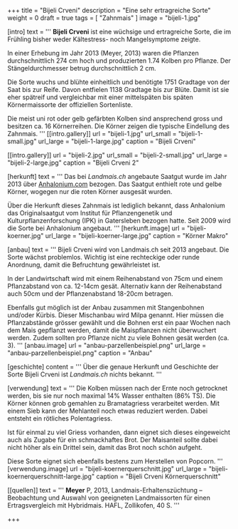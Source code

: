 +++
title = "Bijeli Crveni"
description = "Eine sehr ertragreiche Sorte"
weight = 0
draft = true
tags = [ "Zahnmais" ]
image = "bijeli-1.jpg"


[intro]
  text = '''
**Bijeli Crveni** ist eine wüchsige und ertragreiche Sorte, die im Frühling bisher weder Kältestress- noch Mangelsymptome zeigte.

In einer Erhebung im Jahr 2013 (Meyer, 2013) waren die Pflanzen durchschnittlich 274 cm hoch und produzierten 1.74 Kolben pro Pflanze. Der Stängeldurchmesser betrug durchschnittlich 2 cm.

Die Sorte wuchs und blühte einheitlich und benötigte 1751 Gradtage von der Saat bis zur Reife. Davon entfielen 1138 Gradtage bis zur Blüte. Damit ist sie eher spätreif und vergleichbar mit einer mittelspäten bis späten Körnermaissorte der offiziellen Sortenliste.

Die meist uni rot oder gelb gefärbten Kolben sind ansprechend gross und besitzen ca. 16 Körnerreihen. Die Körner zeigen die typische Eindellung des Zahnmais.
'''
  [[intro.gallery]]
    url = "bijeli-1.jpg"
    url_small = "bijeli-1-small.jpg"
    url_large = "bijeli-1-large.jpg"
    caption = "Bijeli Crveni"

  [[intro.gallery]]
    url = "bijeli-2.jpg"
    url_small = "bijeli-2-small.jpg"
    url_large = "bijeli-2-large.jpg"
    caption = "Bijeli Crveni 2"


[herkunft]
  text = '''
Das bei *Landmais.ch* angebaute Saatgut wurde im Jahr 2013 über [Anhalonium.com](http://anhalonium.com/) bezogen. Das Saatgut enthielt rote und gelbe Körner, wogegen nur die roten Körner ausgesät wurden.

Über die Herkunft dieses Zahnmais ist lediglich bekannt, dass Anhalonium das Originalsaatgut vom Institut für Pflanzengenetik und Kulturpflanzenforschung (IPK) in Gatersleben bezogen hatte. Seit 2009 wird die Sorte bei Anhalonium angebaut.
'''
  [herkunft.image]
    url = "bijeli-koerner.jpg"
    url_large = "bijeli-koerner-large.jpg"
    caption = "Körner Makro"


[anbau]
  text = '''
Bijeli Crveni wird von Landmais.ch seit 2013 angebaut. Die Sorte wächst problemlos. Wichtig ist eine rechteckige oder runde Anordnung, damit die Befruchtung gewährleistet ist.

In der Landwirtschaft wird mit einem Reihenabstand von 75cm und einem Pflanzabstand von ca. 12-14cm gesät. Alternativ kann der Reihenabstand auch 50cm und der Pflanzenabstand 18-20cm betragen.

Ebenfalls gut möglich ist der Anbau zusammen mit Stangenbohnen und/oder Kürbis. Dieser Mischanbau wird Milpa genannt. Hier müssen die Pflanzabstände grösser gewählt und die Bohnen erst ein paar Wochen nach dem Mais gepflanzt werden, damit die Maispflanzen nicht überwuchert werden. Zudem sollten pro Pflanze nicht zu viele Bohnen gesät werden (ca. 3).
'''
  [anbau.image]
    url = "anbau-parzellenbeispiel.png"
    url_large = "anbau-parzellenbeispiel.png"
    caption = "Anbau"


[geschichte]
  content = '''
Über die genaue Herkunft und Geschichte der Sorte Bijeli Crveni ist *Landmais.ch* nichts bekannt.
'''


[verwendung]
  text = '''
Die Kolben müssen nach der Ernte noch getrocknet werden, bis sie nur noch maximal 14% Wasser enthalten (86% TS). Die Körner können grob gemahlen zu Bramatagriess verarbeitet werden. Mit einem Sieb kann der Mehlanteil noch etwas reduziert werden. Dabei entsteht ein rötliches Polentagriess.

Ist für einmal zu viel Griess vorhanden, dann eignet sich dieses eingeweicht auch als Zugabe für ein schmackhaftes Brot. Der Maisanteil sollte dabei nicht höher als ein Drittel sein, damit das Brot noch schön aufgeht.

Diese Sorte eignet sich ebenfalls bestens zum Herstellen von Popcorn.
'''
  [verwendung.image]
    url = "bijeli-koernerquerschnitt.jpg"
    url_large = "bijeli-koernerquerschnitt-large.jpg"
    caption = "Bijeli Crveni Körnerquerschnitt"


[[quellen]]
  text = '''
  **Meyer** P, 2013, Landmais-Erhaltenszüchtung – Beobachtung und Auswahl von geeigneten Landmaissorten für einen Ertragsvergleich mit Hybridmais. HAFL, Zollikofen, 40 S.
'''

+++
